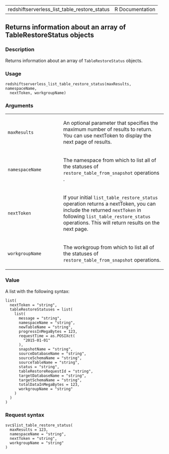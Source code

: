 <table style="width: 100%;">
<tbody>
<tr class="odd">
<td>redshiftserverless_list_table_restore_status</td>
<td style="text-align: right;">R Documentation</td>
</tr>
</tbody>
</table>

## Returns information about an array of TableRestoreStatus objects

### Description

Returns information about an array of `TableRestoreStatus` objects.

### Usage

    redshiftserverless_list_table_restore_status(maxResults, namespaceName,
      nextToken, workgroupName)

### Arguments

<table>
<colgroup>
<col style="width: 35%" />
<col style="width: 65%" />
</colgroup>
<tbody>
<tr class="odd">
<td><code
id="redshiftserverless_list_table_restore_status_:_maxResults">maxResults</code></td>
<td><p>An optional parameter that specifies the maximum number of
results to return. You can use nextToken to display the next page of
results.</p></td>
</tr>
<tr class="even">
<td><code
id="redshiftserverless_list_table_restore_status_:_namespaceName">namespaceName</code></td>
<td><p>The namespace from which to list all of the statuses of
<code>restore_table_from_snapshot</code> operations .</p></td>
</tr>
<tr class="odd">
<td><code
id="redshiftserverless_list_table_restore_status_:_nextToken">nextToken</code></td>
<td><p>If your initial <code>list_table_restore_status</code> operation
returns a nextToken, you can include the returned <code>nextToken</code>
in following <code>list_table_restore_status</code> operations. This
will return results on the next page.</p></td>
</tr>
<tr class="even">
<td><code
id="redshiftserverless_list_table_restore_status_:_workgroupName">workgroupName</code></td>
<td><p>The workgroup from which to list all of the statuses of
<code>restore_table_from_snapshot</code> operations.</p></td>
</tr>
</tbody>
</table>

### Value

A list with the following syntax:

    list(
      nextToken = "string",
      tableRestoreStatuses = list(
        list(
          message = "string",
          namespaceName = "string",
          newTableName = "string",
          progressInMegaBytes = 123,
          requestTime = as.POSIXct(
            "2015-01-01"
          ),
          snapshotName = "string",
          sourceDatabaseName = "string",
          sourceSchemaName = "string",
          sourceTableName = "string",
          status = "string",
          tableRestoreRequestId = "string",
          targetDatabaseName = "string",
          targetSchemaName = "string",
          totalDataInMegaBytes = 123,
          workgroupName = "string"
        )
      )
    )

### Request syntax

    svc$list_table_restore_status(
      maxResults = 123,
      namespaceName = "string",
      nextToken = "string",
      workgroupName = "string"
    )
